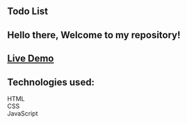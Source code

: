 ## Todo List
## Hello there, Welcome to my repository!

## [Live Demo](https://todo-list-byj.netlify.app/)
## Technologies used:<br>
HTML <br>
CSS <br>
JavaScript
